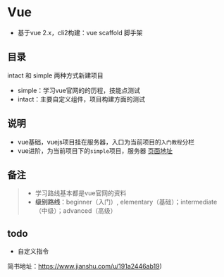 # Vue 


- 基于vue 2.x，cli2构建：vue scaffold 脚手架

## 目录

intact 和 simple 两种方式新建项目
- simple：学习vue官网的的历程，技能点测试
- intact：主要自定义组件，项目构建方面的测试

## 说明
- vue基础，vuejs项目挂在服务器，入口为当前项目的`入门教程`分栏
- vue进阶，为当前项目下的`simple`项目，服务器 [页面地址](http://47.100.123.138:99/#/index)

## 备注
> - 学习路线基本都是vue官网的资料  
> - **级别路线**：beginner（入门）, elementary（基础）；intermediate（中级）；advanced（高级）
  
## todo
- 自定义指令






简书地址：https://www.jianshu.com/u/191a2446ab19)

